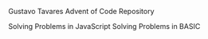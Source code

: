 Gustavo Tavares Advent of Code Repository

Solving Problems in JavaScript
Solving Problems in BASIC
